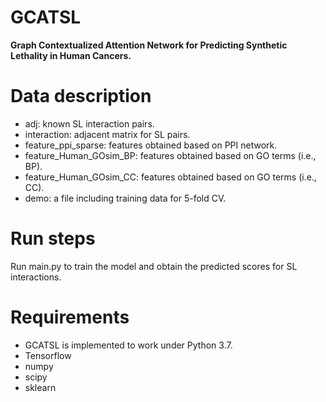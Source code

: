 # GCATSL
**Graph Contextualized Attention Network for Predicting Synthetic Lethality in Human Cancers.** 

# Data description
* adj: known SL interaction pairs.
* interaction: adjacent matrix for SL pairs.
* feature_ppi_sparse: features obtained based on PPI network.
* feature_Human_GOsim_BP: features obtained based on GO terms (i.e., BP).
* feature_Human_GOsim_CC: features obtained based on GO terms (i.e., CC).
* demo: a file including training data for 5-fold CV.

# Run steps
Run main.py to train the model and obtain the predicted scores for SL interactions.

# Requirements
* GCATSL is implemented to work under Python 3.7.
* Tensorflow
* numpy
* scipy
* sklearn
